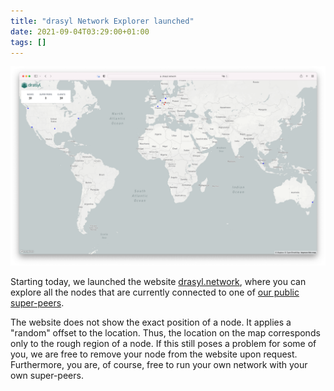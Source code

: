 ```yaml
---
title: "drasyl Network Explorer launched"
date: 2021-09-04T03:29:00+01:00
tags: []
---
```


![Screenshot of drasyl.network](/img/network-explorer.png)

Starting today, we launched the website [drasyl.network](https://drasyl.network), where you can explore all the nodes that are currently connected to one of [our public super-peers](https://docs.drasyl.org/public-super-peers/).
<!--more--->
The website does not show the exact position of a node. It applies a "random" offset to the location. Thus, the location on the map corresponds only to the rough region of a node.
If this still poses a problem for some of you, we are free to remove your node from the website upon request. Furthermore, you are, of course, free to run your own network with your own super-peers.